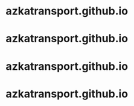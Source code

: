 # azkatransport.github.io
# azkatransport.github.io
# azkatransport.github.io
# azkatransport.github.io
